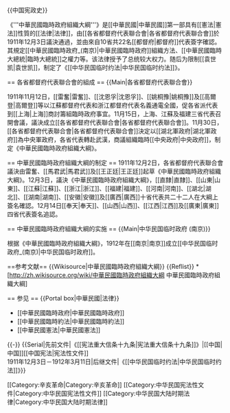 {{中国宪政史}}

《'''中華民國臨時政府組織大綱'''》是[[中華民國|中華民國]]第一部具有[[憲法|憲法]]性質的[[法律|法律]]，由[[各省都督府代表聯合會|各省都督府代表聯合會]]於1911年12月3日議決通過，並由來自10省共22名[[都督府|都督府]]代表簽字確認。其規定[[中華民國臨時政府_(南京)|中華民國臨時政府]]組織方法、[[中華民國臨時大總統|臨時大總統]]之權力等。该法律授予了总统较大权力。随后为限制[[袁世凯|袁世凯]]，制定了《[[中华民国临时约法|中华民国临时约法]]》。

== 各省都督府代表聯合會的組成 ==
{{Main|各省都督府代表聯合會}}

1911年11月12日，[[雷奮|雷奮]]、[[沈恩孚|沈恩孚]]、[[姚桐豫|姚桐豫]]及[[高爾登|高爾登]]等以江蘇都督府代表和浙江都督府代表名義通電全國，促各省派代表到[[上海|上海]]商討籌組臨時政府事宜。11月15日，上海、江蘇及福建三省代表召開會議，議決成立[[各省都督府代表聯合會|各省都督府代表聯合會]]。11月30日，[[各省都督府代表聯合會|各省都督府代表聯合會]]決定以[[湖北軍政府|湖北軍政府]]為中央軍政府，各省代表轉赴武漢，商議組織臨時[[中央政府|中央政府]]，制定《中華民國臨時政府組織大綱》。

== 中華民國臨時政府組織大綱的制定 ==
1911年12月2日，各省都督府代表聯合會議決由雷奮、[[馬君武|馬君武]]及[[王正廷|王正廷]]起草《中華民國臨時政府組織大綱》。12月3日，議決《中華民國臨時政府組織大綱》，[[直隸|直隸]]、[[山東|山東]]、[[江蘇|江蘇]]、[[浙江|浙江]]、[[福建|福建]]、[[河南|河南]]、[[湖北|湖北]]、[[湖南|湖南]]、[[安徽|安徽]]及[[廣西|廣西]]十省代表共二十二人在大綱上簽名確認。12月14日[[奉天|奉天]]、[[山西|山西]]、[[江西|江西]]及[[廣東|廣東]]四省代表簽名追認。

== 中華民國臨時政府組織大綱的实施 ==
{{Main|中华民国临时政府 (南京)}}

根据《中華民國臨時政府組織大綱》，1912年在[[南京|南京]]成立[[中华民国临时政府_(南京)|中华民国临时政府]]。

==参考文献==
{{Wikisource|中華民國臨時政府組織大綱}}
{{Reflist}}
*[http://zh.wikisource.org/wiki/中華民國臨時政府組織大綱 中華民國臨時政府組織大綱]

== 参见 ==
{{Portal box|中華民國|法律}}
* [[中華民國臨時政府|中華民國臨時政府]]
* [[中華民國臨時約法|中華民國臨時約法]]
* [[中華民國憲法|中華民國憲法]]

{{-}}
{{Serial|先前文件|《[[宪法重大信条十九条|宪法重大信条十九条]]》|[[中国|中国]][[中国宪法|宪法性文件]]<br />1911年12月3日－1912年3月11日|后继文件|《[[中华民国临时约法|中华民国临时约法]]》}}

[[Category:辛亥革命|Category:辛亥革命]]
[[Category:中华民国宪法性文件|Category:中华民国宪法性文件]]
[[Category:中华民国大陆时期法律|Category:中华民国大陆时期法律]]